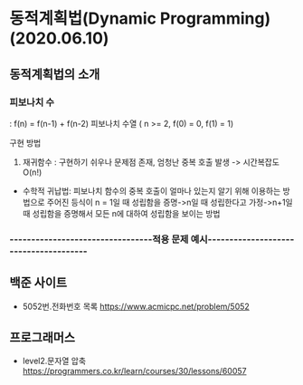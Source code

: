 # 동적계획법(Dynamic Programming) (2020.06.10)

## 동적계획법의 소개

### 피보나치 수
: f(n) = f(n-1) + f(n-2)  피보나치 수열 ( n >= 2, f(0) = 0, f(1) = 1)

구현 방법
1. 재귀함수 : 구현하기 쉬우나 문제점 존재, 엄청난 중복 호출 발생 -> 시간복잡도 O(n!)
- 수학적 귀납법: 피보나치 함수의 중복 호출이 얼마나 있는지 알기 위해 이용하는 방법으로 주어진 등식이 n = 1일 때 성립함을 증명->n일 때 성립한다고 가정->n+1일 때 성립함을 증명해서 모든 n에 대하여 성립함을 보이는 방법

### ---------------------------------적용 문제 예시--------------------------------------

## 백준 사이트
* 5052번.전화번호 목록 <https://www.acmicpc.net/problem/5052>

## 프로그래머스
* level2.문자열 압축 <https://programmers.co.kr/learn/courses/30/lessons/60057>
